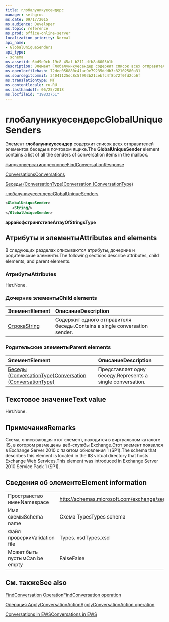 ```yaml
---
title: глобалуникуесендерс
manager: sethgros
ms.date: 09/17/2015
ms.audience: Developer
ms.topic: reference
ms.prod: office-online-server
localization_priority: Normal
api_name:
- GlobalUniqueSenders
api_type:
- schema
ms.assetid: 6bd9e9cb-19c8-45af-b211-dfb8a6003b1b
description: Элемент Глобалуникуесендер содержит список всех отправителей элементов беседы в почтовом ящике.
ms.openlocfilehash: 72dec056880c41ac9e79235dddb3c82102580a31
ms.sourcegitcommit: 34041125dc8c5f993b21cebfc4f8b72f0fd2cb6f
ms.translationtype: MT
ms.contentlocale: ru-RU
ms.lasthandoff: 06/25/2018
ms.locfileid: "19833751"
---
```

# <a name="globaluniquesenders"></a><span data-ttu-id="015ed-103">глобалуникуесендерс</span><span class="sxs-lookup"><span data-stu-id="015ed-103">GlobalUniqueSenders</span></span>

<span data-ttu-id="015ed-104">Элемент **глобалуникуесендер** содержит список всех отправителей элементов беседы в почтовом ящике.</span><span class="sxs-lookup"><span data-stu-id="015ed-104">The **GlobalUniqueSender** element contains a list of all the senders of conversation items in the mailbox.</span></span> 
  
[<span data-ttu-id="015ed-105">финдконверсатионреспонсе</span><span class="sxs-lookup"><span data-stu-id="015ed-105">FindConversationResponse</span></span>](findconversationresponse.md)
  
[<span data-ttu-id="015ed-106">Conversations</span><span class="sxs-lookup"><span data-stu-id="015ed-106">Conversations</span></span>](conversations-ex15websvcsotherref.md)
  
[<span data-ttu-id="015ed-107">Беседы (ConversationType)</span><span class="sxs-lookup"><span data-stu-id="015ed-107">Conversation (ConversationType)</span></span>](conversation-conversationtype.md)
  
[<span data-ttu-id="015ed-108">глобалуникуесендерс</span><span class="sxs-lookup"><span data-stu-id="015ed-108">GlobalUniqueSenders</span></span>](globaluniquesenders.md)
  
```XML
<GlobalUniqueSender>
   <String/>
</GlobalUniqueSender>
```

 <span data-ttu-id="015ed-109">**аррайофстрингстипе**</span><span class="sxs-lookup"><span data-stu-id="015ed-109">**ArrayOfStringsType**</span></span>
## <a name="attributes-and-elements"></a><span data-ttu-id="015ed-110">Атрибуты и элементы</span><span class="sxs-lookup"><span data-stu-id="015ed-110">Attributes and elements</span></span>

<span data-ttu-id="015ed-111">В следующих разделах описываются атрибуты, дочерние и родительские элементы.</span><span class="sxs-lookup"><span data-stu-id="015ed-111">The following sections describe attributes, child elements, and parent elements.</span></span>
  
### <a name="attributes"></a><span data-ttu-id="015ed-112">Атрибуты</span><span class="sxs-lookup"><span data-stu-id="015ed-112">Attributes</span></span>

<span data-ttu-id="015ed-113">Нет.</span><span class="sxs-lookup"><span data-stu-id="015ed-113">None.</span></span>
  
### <a name="child-elements"></a><span data-ttu-id="015ed-114">Дочерние элементы</span><span class="sxs-lookup"><span data-stu-id="015ed-114">Child elements</span></span>

|<span data-ttu-id="015ed-115">**Элемент**</span><span class="sxs-lookup"><span data-stu-id="015ed-115">**Element**</span></span>|<span data-ttu-id="015ed-116">**Описание**</span><span class="sxs-lookup"><span data-stu-id="015ed-116">**Description**</span></span>|
|:-----|:-----|
|[<span data-ttu-id="015ed-117">Строка</span><span class="sxs-lookup"><span data-stu-id="015ed-117">String</span></span>](string.md) <br/> |<span data-ttu-id="015ed-118">Содержит одного отправителя беседы.</span><span class="sxs-lookup"><span data-stu-id="015ed-118">Contains a single conversation sender.</span></span>  <br/> |
   
### <a name="parent-elements"></a><span data-ttu-id="015ed-119">Родительские элементы</span><span class="sxs-lookup"><span data-stu-id="015ed-119">Parent elements</span></span>

|<span data-ttu-id="015ed-120">**Элемент**</span><span class="sxs-lookup"><span data-stu-id="015ed-120">**Element**</span></span>|<span data-ttu-id="015ed-121">**Описание**</span><span class="sxs-lookup"><span data-stu-id="015ed-121">**Description**</span></span>|
|:-----|:-----|
|[<span data-ttu-id="015ed-122">Беседы (ConversationType)</span><span class="sxs-lookup"><span data-stu-id="015ed-122">Conversation (ConversationType)</span></span>](conversation-conversationtype.md) <br/> |<span data-ttu-id="015ed-123">Представляет одну беседу.</span><span class="sxs-lookup"><span data-stu-id="015ed-123">Represents a single conversation.</span></span>  <br/> |
   
## <a name="text-value"></a><span data-ttu-id="015ed-124">Текстовое значение</span><span class="sxs-lookup"><span data-stu-id="015ed-124">Text value</span></span>

<span data-ttu-id="015ed-125">Нет.</span><span class="sxs-lookup"><span data-stu-id="015ed-125">None.</span></span>
  
## <a name="remarks"></a><span data-ttu-id="015ed-126">Примечания</span><span class="sxs-lookup"><span data-stu-id="015ed-126">Remarks</span></span>

<span data-ttu-id="015ed-127">Схема, описывающая этот элемент, находится в виртуальном каталоге IIS, в котором размещены веб-службы Exchange.Этот элемент появился в Exchange Server 2010 с пакетом обновления 1 (SP1).</span><span class="sxs-lookup"><span data-stu-id="015ed-127">The schema that describes this element is located in the IIS virtual directory that hosts Exchange Web Services.This element was introduced in Exchange Server 2010 Service Pack 1 (SP1).</span></span>
  
## <a name="element-information"></a><span data-ttu-id="015ed-128">Сведения об элементе</span><span class="sxs-lookup"><span data-stu-id="015ed-128">Element information</span></span>

|||
|:-----|:-----|
|<span data-ttu-id="015ed-129">Пространство имен</span><span class="sxs-lookup"><span data-stu-id="015ed-129">Namespace</span></span>  <br/> |http://schemas.microsoft.com/exchange/services/2006/types  <br/> |
|<span data-ttu-id="015ed-130">Имя схемы</span><span class="sxs-lookup"><span data-stu-id="015ed-130">Schema name</span></span>  <br/> |<span data-ttu-id="015ed-131">Схема Types</span><span class="sxs-lookup"><span data-stu-id="015ed-131">Types schema</span></span>  <br/> |
|<span data-ttu-id="015ed-132">Файл проверки</span><span class="sxs-lookup"><span data-stu-id="015ed-132">Validation file</span></span>  <br/> |<span data-ttu-id="015ed-133">Types. xsd</span><span class="sxs-lookup"><span data-stu-id="015ed-133">Types.xsd</span></span>  <br/> |
|<span data-ttu-id="015ed-134">Может быть пустым</span><span class="sxs-lookup"><span data-stu-id="015ed-134">Can be empty</span></span>  <br/> |<span data-ttu-id="015ed-135">False</span><span class="sxs-lookup"><span data-stu-id="015ed-135">False</span></span>  <br/> |
   
## <a name="see-also"></a><span data-ttu-id="015ed-136">См. также</span><span class="sxs-lookup"><span data-stu-id="015ed-136">See also</span></span>



[<span data-ttu-id="015ed-137">FindConversation Operation</span><span class="sxs-lookup"><span data-stu-id="015ed-137">FindConversation operation</span></span>](findconversation-operation.md)
  
[<span data-ttu-id="015ed-138">Операция ApplyConversationAction</span><span class="sxs-lookup"><span data-stu-id="015ed-138">ApplyConversationAction operation</span></span>](applyconversationaction-operation.md)


[<span data-ttu-id="015ed-139">Conversations in EWS</span><span class="sxs-lookup"><span data-stu-id="015ed-139">Conversations in EWS</span></span>](http://msdn.microsoft.com/library/91e64629-db6c-4c94-9dcb-d386232e8467%28Office.15%29.aspx)

